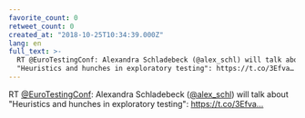 ```yaml
---
favorite_count: 0
retweet_count: 0
created_at: "2018-10-25T10:34:39.000Z"
lang: en
full_text: >-
  RT @EuroTestingConf: Alexandra Schladebeck (@alex_schl) will talk about
  "Heuristics and hunches in exploratory testing": https://t.co/3Efva…
---
```


RT [@EuroTestingConf](https://twitter.com/EuroTestingConf): Alexandra
Schladebeck ([@alex_schl](https://twitter.com/alex_schl)) will talk about
"Heuristics and hunches in exploratory testing": https://t.co/3Efva…
